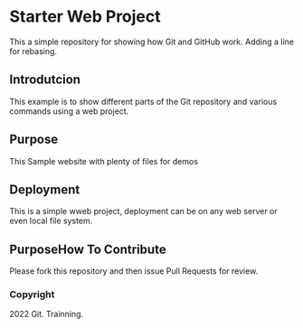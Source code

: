 # Starter Web Project

This a simple repository for showing how Git and GitHub work. Adding a line for rebasing.

## Introdutcion

This example is to show different parts of the Git repository and various commands using a web project.

## Purpose

This Sample website with plenty of files for demos

## Deployment

This is a simple wweb project, deployment can be on any web server or even local file system.

## PurposeHow To Contribute

Please fork this repository and then issue Pull Requests for review.

### Copyright

2022 Git. Trainning.
